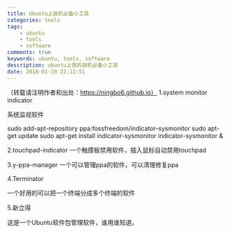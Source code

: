 ```yaml
---
title: Ubuntu上装机必备小工具
categories: tools
tags: 
    - ubuntu
    - tools
    - software
comments: true
keywords: ubuntu, tools, software
description: ubuntu上我的装机必备小工具
date: 2018-01-10 22:12:51
---
```

（转载请注明作者和出处：https://ningbo6.github.io）
1.system monitor indicator

系统监视软件

sudo add-apt-repository ppa:fossfreedom/indicator-sysmonitor
sudo apt-get update
sudo apt-get install indicator-sysmonitor
indicator-sysmonitor &

2.touchpad-indicator
一个触摸板禁用软件，插入鼠标自动禁用touchpad

3.y-ppa-manager
一个可以管理ppa的软件，可以清理修复ppa

4.Terminator

一个好用的可以把一个终端分成多个终端的软件

5.新立得

这是一个Ubuntu软件包管理软件，谁用谁知道。

